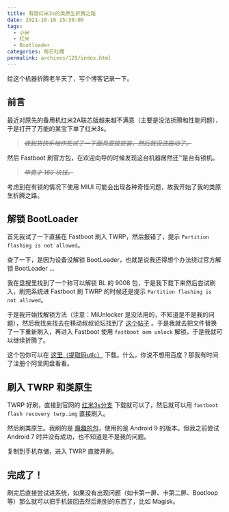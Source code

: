 ```yaml
---
title: 有锁红米3s的类原生折腾之路
date: 2021-10-16 15:59:00
tags:
  - 小米
  - 红米
  - Bootloader
categories: 每日吐槽
permalink: archives/129/index.html
---
```


给这个机器折腾老半天了，写个博客记录一下。

## 前言
最近对原先的备用机红米2A联芯版越来越不满意（主要是没法折腾和性能问题），于是打开了万能的某宝下单了红米3s。

> ~~*收到货快乐地作死试了一下面具直接安装，然后就没法启动了。*~~

然后 Fastboot 刷官方包，在欢迎向导的时候发现这台机器居然还™是台有锁机。

> ~~*毕竟才 160 块钱。*~~

考虑到在有锁的情况下使用 MIUI 可能会出现各种奇怪问题，故我开始了我的类原生折腾之路。

## 解锁 BootLoader
首先我试了一下直接在 Fastboot 刷入 TWRP，然后报错了，提示 `Partition flashing is not allowed`。

查了一下，是因为设备没解锁 BootLoader，也就是说我还得想个办法绕过官方解锁 BootLoader ...

我在盘搜里找到了一个称可以解锁 BL 的 9008 包，于是我下载下来然后尝试刷入，刷完系统进 Fastboot 刷 TWRP 的时候还是提示 `Partition flashing is not allowed`。

于是我开始找解锁方法（注意：MiUnlocker 是没法用的，不知道是不是我的问题），然后我找来找去在移动叔叔论坛找到了 [这个帖子](http://bbs.ydss.cn/thread-1051450-1-1.html) 。于是我就去把文件替换了一下重新刷入，再进入 Fastboot 使用 `fastboot oem unlock` 解锁，于是我就可以继续折腾了。

这个包你可以在 [这里（提取码utlc）](https://pan.baidu.com/s/1NUUzVlIwGweeNw8QD3KOwg) 下载。什么，你说不想用百度？那我有时间了注册个阿里网盘看看。

## 刷入 TWRP 和类原生
TWRP 好刷，直接到官网的 [红米3s分支](https://twrp.me/xiaomi/xiaomiredmi3s.html) 下载就可以了，然后就可以用 `fastboot flash recovery twrp.img` 直接刷入。

然后刷类原生。我刷的是 [魔趣的包](https://download.mokeedev.com/land.html)，使用的是 Android 9 的版本。但我之前尝试 Android 7 时并没有成功，也不知道是不是我的问题。

复制到手机存储，进入 TWRP 直接开刷。

## 完成了！
刷完后直接尝试进系统，如果没有出现问题（如卡第一屏、卡第二屏、Bootloop 等）那么就可以把手机装回去然后刷别的东西了，比如 Magisk。
